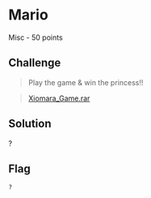 # Mario
Misc - 50 points

## Challenge 
> Play the game & win the princess!!

> [Xiomara_Game.rar](Xiomara_Game.rar)

## Solution
?

## Flag
`?`